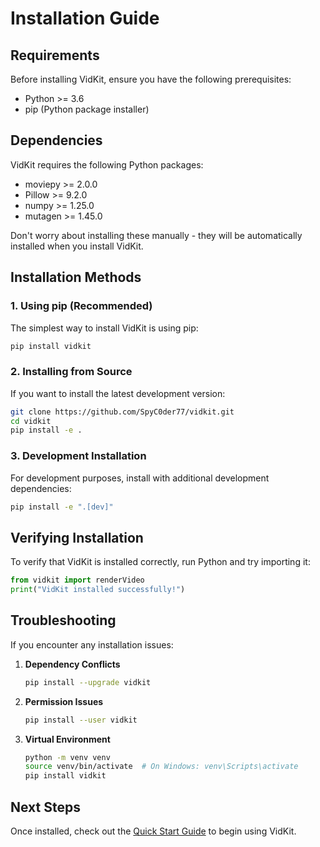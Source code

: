 # Installation Guide

## Requirements

Before installing VidKit, ensure you have the following prerequisites:

- Python >= 3.6
- pip (Python package installer)

## Dependencies

VidKit requires the following Python packages:

- moviepy >= 2.0.0
- Pillow >= 9.2.0
- numpy >= 1.25.0
- mutagen >= 1.45.0

Don't worry about installing these manually - they will be automatically installed when you install VidKit.

## Installation Methods

### 1. Using pip (Recommended)

The simplest way to install VidKit is using pip:

```bash
pip install vidkit
```

### 2. Installing from Source

If you want to install the latest development version:

```bash
git clone https://github.com/SpyC0der77/vidkit.git
cd vidkit
pip install -e .
```

### 3. Development Installation

For development purposes, install with additional development dependencies:

```bash
pip install -e ".[dev]"
```

## Verifying Installation

To verify that VidKit is installed correctly, run Python and try importing it:

```python
from vidkit import renderVideo
print("VidKit installed successfully!")
```

## Troubleshooting

If you encounter any installation issues:

1. **Dependency Conflicts**
   ```bash
   pip install --upgrade vidkit
   ```

2. **Permission Issues**
   ```bash
   pip install --user vidkit
   ```

3. **Virtual Environment**
   ```bash
   python -m venv venv
   source venv/bin/activate  # On Windows: venv\Scripts\activate
   pip install vidkit
   ```

## Next Steps

Once installed, check out the [Quick Start Guide](Quick-Start-Guide) to begin using VidKit.
